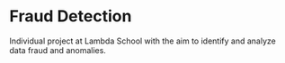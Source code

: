 # Fraud Detection
Individual project at Lambda School with the aim to identify and analyze data fraud and anomalies. 

